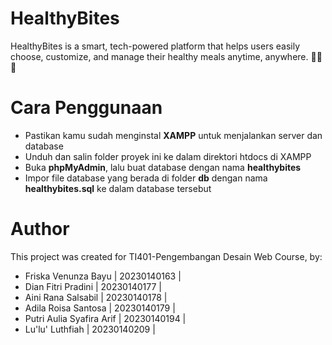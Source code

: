 # HealthyBites

HealthyBites is a smart, tech-powered platform that helps users easily choose, customize, and manage their healthy meals anytime, anywhere. 📲🥬🍄

# Cara Penggunaan
- Pastikan kamu sudah menginstal **XAMPP** untuk menjalankan server dan database
- Unduh dan salin folder proyek ini ke dalam direktori htdocs di XAMPP
- Buka **phpMyAdmin**, lalu buat database dengan nama **healthybites**
- Impor file database yang berada di folder **db** dengan nama **healthybites.sql** ke dalam database tersebut

# Author
This project was created for TI401-Pengembangan Desain Web Course, by:
- Friska Venunza Bayu | 20230140163 |
- Dian Fitri Pradini | 20230140177 |
- Aini Rana Salsabil | 20230140178 |
- Adila Roisa Santosa | 20230140179 |
- Putri Aulia Syafira Arif | 20230140194 |
- Lu'lu' Luthfiah | 20230140209 |
